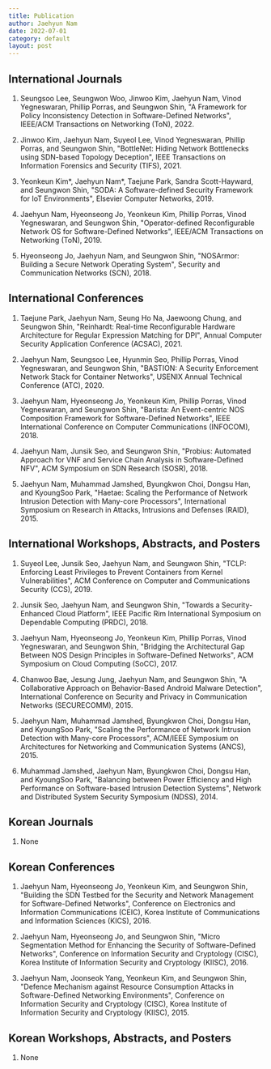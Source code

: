 ```yaml
---
title: Publication
author: Jaehyun Nam
date: 2022-07-01
category: default
layout: post
---
```


## International Journals

1. Seungsoo Lee, Seungwon Woo, Jinwoo Kim, Jaehyun Nam, Vinod Yegneswaran, Phillip Porras, and Seungwon Shin, "A Framework for Policy Inconsistency Detection in Software-Defined Networks", IEEE/ACM Transactions on Networking (ToN), 2022.

2. Jinwoo Kim, Jaehyun Nam, Suyeol Lee, Vinod Yegneswaran, Phillip Porras, and Seungwon Shin, "BottleNet: Hiding Network Bottlenecks using SDN-based Topology Deception", IEEE Transactions on Information Forensics and Security (TIFS), 2021.

3. Yeonkeun Kim*, Jaehyun Nam*, Taejune Park, Sandra Scott-Hayward, and Seungwon Shin, "SODA: A Software-defined Security Framework for IoT Environments", Elsevier Computer Networks, 2019.

4. Jaehyun Nam, Hyeonseong Jo, Yeonkeun Kim, Phillip Porras, Vinod Yegneswaran, and Seungwon Shin, "Operator-defined Reconfigurable Network OS for Software-Defined Networks", IEEE/ACM Transactions on Networking (ToN), 2019.

5. Hyeonseong Jo, Jaehyun Nam, and Seungwon Shin, "NOSArmor: Building a Secure Network Operating System", Security and Communication Networks (SCN), 2018.

## International Conferences

1. Taejune Park, Jaehyun Nam, Seung Ho Na, Jaewoong Chung, and Seungwon Shin, "Reinhardt: Real-time Reconfigurable Hardware Architecture for Regular Expression Matching for DPI", Annual Computer Security Application Conference (ACSAC), 2021.

2. Jaehyun Nam, Seungsoo Lee, Hyunmin Seo, Phillip Porras, Vinod Yegneswaran, and Seungwon Shin, "BASTION: A Security Enforcement Network Stack for Container Networks", USENIX Annual Technical Conference (ATC), 2020.

3. Jaehyun Nam, Hyeonseong Jo, Yeonkeun Kim, Phillip Porras, Vinod Yegneswaran, and Seungwon Shin, "Barista: An Event-centric NOS Composition Framework for Software-Defined Networks", IEEE International Conference on Computer Communications (INFOCOM), 2018.

4. Jaehyun Nam, Junsik Seo, and Seungwon Shin, "Probius: Automated Approach for VNF and Service Chain Analysis in Software-Defined NFV", ACM Symposium on SDN Research (SOSR), 2018.

5. Jaehyun Nam, Muhammad Jamshed, Byungkwon Choi, Dongsu Han, and KyoungSoo Park, "Haetae: Scaling the Performance of Network Intrusion Detection with Many-core Processors", International Symposium on Research in Attacks, Intrusions and Defenses (RAID), 2015.

## International Workshops, Abstracts, and Posters

1. Suyeol Lee, Junsik Seo, Jaehyun Nam, and Seungwon Shin, "TCLP: Enforcing Least Privileges to Prevent Containers from Kernel Vulnerabilities", ACM Conference on Computer and Communications Security (CCS), 2019.

2. Junsik Seo, Jaehyun Nam, and Seungwon Shin, "Towards a Security-Enhanced Cloud Platform", IEEE Pacific Rim International Symposium on Dependable Computing (PRDC), 2018.

3. Jaehyun Nam, Hyeonseong Jo, Yeonkeun Kim, Phillip Porras, Vinod Yegneswaran, and Seungwon Shin, "Bridging the Architectural Gap Between NOS Design Principles in Software-Defined Networks", ACM Symposium on Cloud Computing (SoCC), 2017.

4. Chanwoo Bae, Jesung Jung, Jaehyun Nam, and Seungwon Shin, "A Collaborative Approach on Behavior-Based Android Malware Detection", International Conference on Security and Privacy in Communication Networks (SECURECOMM), 2015.

5. Jaehyun Nam, Muhammad Jamshed, Byungkwon Choi, Dongsu Han, and KyoungSoo Park, "Scaling the Performance of Network Intrusion Detection with Many-core Processors", ACM/IEEE Symposium on Architectures for Networking and Communication Systems (ANCS), 2015.

6. Muhammad Jamshed, Jaehyun Nam, Byungkwon Choi, Dongsu Han, and KyoungSoo Park, "Balancing between Power Efficiency and High Performance on Software-based Intrusion Detection Systems", Network and Distributed System Security Symposium (NDSS), 2014.

## Korean Journals

1. None

## Korean Conferences

1. Jaehyun Nam, Hyeonseong Jo, Yeonkeun Kim, and Seungwon Shin, "Building the SDN Testbed for the Security and Network Management for Software-Defined Networks", Conference on Electronics and Information Communications (CEIC), Korea Institute of Communications and Information Sciences (KICS), 2016.

2. Jaehyun Nam, Hyeonseong Jo, and Seungwon Shin, "Micro Segmentation Method for Enhancing the Security of Software-Defined Networks", Conference on Information Security and Cryptology (CISC), Korea Institute of Information Security and Cryptology (KIISC), 2016.

3. Jaehyun Nam, Joonseok Yang, Yeonkeun Kim, and Seungwon Shin, "Defence Mechanism against Resource Consumption Attacks in Software-Defined Networking Environments", Conference on Information Security and Cryptology (CISC), Korea Institute of Information Security and Cryptology (KIISC), 2015.

## Korean Workshops, Abstracts, and Posters

1. None


